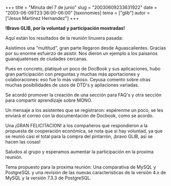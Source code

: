+++
title = "Minuta del 7 de junio"
slug = "20030609233631922"
date = "2003-06-09T23:36:00-06:00"
[taxonomies]
tema = ["glib"]
autor = ["Jesus Martinez Hernandez"]
+++

**!Bravo GLIB, por la voluntad y participación mostradas!**

Aquí están los resultados de la reunión linuxera pasada:

Asistimos una "multitud", gran parte llegaron desde Aguascalientes.
Gracias por su enorme esfuerzo de asistir. Nos dieron un ejemplo a los
paisanos guanajuatenses de ciudades cercanas.

<!-- more -->
Pues en concreto, platiqué un poco de DocBook y sus aplicaciones, hubo
gran participación con preguntas y muchas más aportaciones y
colaboraciones: eso fue lo más valioso. Ceyusa comento sobre otras
muchas posibilidades de usos de DTD's y apliaciones variadas.

Se acordó promover la creación de una sección para FAQ's y otra sección
para compartir aprendizaje sobre MONO.

Un mensaje a los asistentes que se registraron: espérenme un poco, se
les enviará el correo con la documentación de Docbook, como se acordo.

Una ¡GRAN FELICITACION! a los compañeros que respondieron a la propuesta
de cooperación económica, se nota que si hay voluntad, ya que se reunió
casi el total para la compra del pintarrón, ¡bravo GLIB, asi se hacen
las cosas!

Saludos al grupo y esperamos aumentar la participación en la proxima
reunión.

Tema propuesto para la proxima reunión: Una comparativa de MySQL y
PostgreSQL y una revisión de las nuevas características de la versión
4.x de MySQL y la versión 7.3.3 de PostgreSQL.

